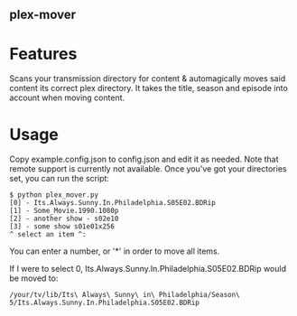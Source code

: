 ## plex-mover


# Features

Scans your transmission directory for content & automagically moves said content its correct plex directory.
It takes the title, season and episode into account when moving content.

# Usage

Copy example.config.json to config.json and edit it as needed.
Note that remote support is currently not available.
Once you've got your directories set, you can run the script:

```
$ python plex_mover.py
[0] - Its.Always.Sunny.In.Philadelphia.S05E02.BDRip
[1] - Some_Movie.1990.1080p
[2] - another show - s02e10
[3] - some show s01e01x256
^ select an item ^: 
```

You can enter a number, or '\*' in order to move all items.

If I were to select 0, Its.Always.Sunny.In.Philadelphia.S05E02.BDRip would be moved to:
```
/your/tv/lib/Its\ Always\ Sunny\ in\ Philadelphia/Season\ 5/Its.Always.Sunny.In.Philadelphia.S05E02.BDRip
```

